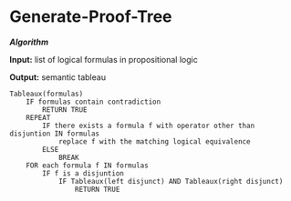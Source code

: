 # Generate-Proof-Tree

***Algorithm***

**Input:** list of logical formulas in propositional logic

**Output:** semantic tableau

```
Tableaux(formulas)
    IF formulas contain contradiction
        RETURN TRUE
    REPEAT
        IF there exists a formula f with operator other than disjuntion IN formulas
            replace f with the matching logical equivalence
        ELSE
            BREAK
    FOR each formula f IN formulas
        IF f is a disjuntion
            IF Tableaux(left disjunct) AND Tableaux(right disjunct)
                RETURN TRUE
  ```                
                  


